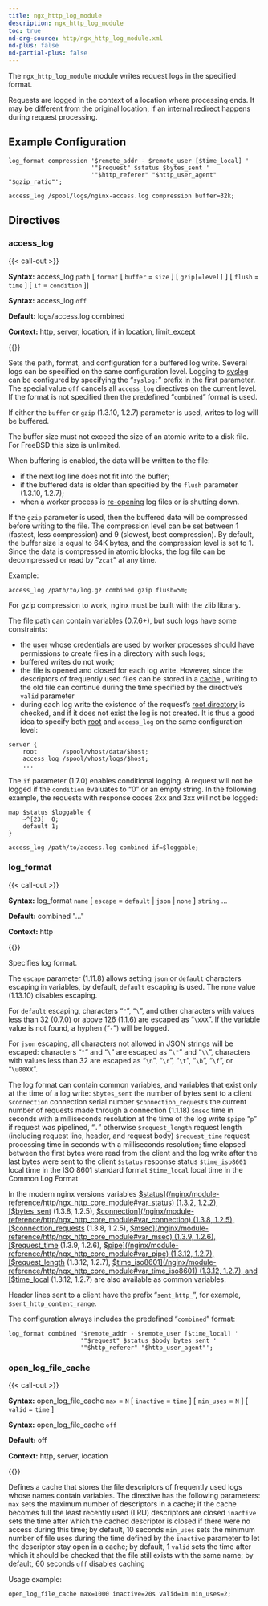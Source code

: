 ```yaml
---
title: ngx_http_log_module
description: ngx_http_log_module
toc: true
nd-org-source: http/ngx_http_log_module.xml
nd-plus: false
nd-partial-plus: false
---
```



<!--
      ********************************************************************************
      🛑 WARNING: AUTOGENERATED FILE - DO NOT EDIT 🛑 This Markdown file was
      automatically generated from the source XML documentation. Any manual
      changes made directly to this file will be overwritten. To request or
      suggest changes, please edit the source XML files instead.
      https://github.com/nginx/nginx.org/tree/main/xml/en
      ********************************************************************************
      -->


The `ngx_http_log_module` module writes request logs
in the specified format.

Requests are logged in the context of a location where processing ends.
It may be different from the original location, if an
[internal
redirect](/nginx/module-reference/http/ngx_http_core_module#internal) happens during request processing.
## Example Configuration


```nginx
log_format compression '$remote_addr - $remote_user [$time_local] '
                       '"$request" $status $bytes_sent '
                       '"$http_referer" "$http_user_agent" "$gzip_ratio"';

access_log /spool/logs/nginx-access.log compression buffer=32k;

```

## Directives

### access_log

{{< call-out >}}

**Syntax:** access_log `path` [ `format` [ `buffer` = `size` ] [ `gzip[=level]` ] [ `flush` = `time` ] [ `if` = `condition` ]]

**Syntax:** access_log `off`

**Default:** logs/access.log combined

**Context:** http, server, location, if in location, limit_except


{{</call-out>}}


Sets the path, format, and configuration for a buffered log write.
Several logs can be specified on the same configuration level.
Logging to [syslog](/nginx/module-reference/../syslog)
can be configured by specifying
the “`syslog:`” prefix in the first parameter.
The special value `off` cancels all
`access_log` directives on the current level.
If the format is not specified then the predefined
“`combined`” format is used.

If either the `buffer` or `gzip`
(1.3.10, 1.2.7)
parameter is used, writes to log will be buffered.

The buffer size must not exceed the size of an atomic write to a disk file.
For FreeBSD this size is unlimited.

When buffering is enabled, the data will be written to the file:

- if the next log line does not fit into the buffer;
- if the buffered data is older than specified by the `flush` parameter (1.3.10, 1.2.7);
- when a worker process is [re-opening](/nginx/module-reference/../control) log files or is shutting down.


If the `gzip` parameter is used, then the buffered data will
be compressed before writing to the file.
The compression level can be set between 1 (fastest, less compression)
and 9 (slowest, best compression).
By default, the buffer size is equal to 64K bytes, and the compression level
is set to 1.
Since the data is compressed in atomic blocks, the log file can be decompressed
or read by “`zcat`” at any time.

Example:

```nginx
access_log /path/to/log.gz combined gzip flush=5m;

```


For gzip compression to work, nginx must be built with the zlib library.

The file path can contain variables (0.7.6+),
but such logs have some constraints:

- the [user](/nginx/module-reference/../ngx_core_module#user) whose credentials are used by worker processes should have permissions to create files in a directory with such logs;
- buffered writes do not work;
- the file is opened and closed for each log write. However, since the descriptors of frequently used files can be stored in a [cache](#open_log_file_cache) , writing to the old file can continue during the time specified by the [](#open_log_file_cache) directive’s `valid` parameter
- during each log write the existence of the request’s [root directory](/nginx/module-reference/http/ngx_http_core_module#root) is checked, and if it does not exist the log is not created. It is thus a good idea to specify both [root](/nginx/module-reference/http/ngx_http_core_module#root) and `access_log` on the same configuration level: 
```nginx
server {
    root       /spool/vhost/data/$host;
    access_log /spool/vhost/logs/$host;
    ...

```




The `if` parameter (1.7.0) enables conditional logging.
A request will not be logged if the `condition` evaluates to “0”
or an empty string.
In the following example, the requests with response codes 2xx and 3xx
will not be logged:

```nginx
map $status $loggable {
    ~^[23]  0;
    default 1;
}

access_log /path/to/access.log combined if=$loggable;

```

### log_format

{{< call-out >}}

**Syntax:** log_format `name` [ `escape` = `default` | `json` | `none` ] `string` ...

**Default:** combined "..."

**Context:** http


{{</call-out>}}


Specifies log format.

The `escape` parameter (1.11.8) allows setting
`json` or `default` characters escaping
in variables, by default, `default` escaping is used.
The `none` value (1.13.10) disables escaping.

For `default` escaping,
characters “`"`”, “`\`”,
and other characters with values less than 32 (0.7.0) or above 126 (1.1.6)
are escaped as “`\xXX`”.
If the variable value is not found,
a hyphen (“`-`”) will be logged.

For `json` escaping,
all characters not allowed
in JSON [strings](https://datatracker.ietf.org/doc/html/rfc8259#section-7)
will be escaped:
characters “`"`” and
“`\`” are escaped as
“`\"`” and “`\\`”,
characters with values less than 32 are escaped as
“`\n`”,
“`\r`”,
“`\t`”,
“`\b`”,
“`\f`”, or
“`\u00XX`”.


The log format can contain common variables, and variables that
exist only at the time of a log write:
`$bytes_sent`
the number of bytes sent to a client
`$connection`
connection serial number
`$connection_requests`
the current number of requests made through a connection (1.1.18)
`$msec`
time in seconds with a milliseconds resolution at the time of the log write
`$pipe`
“`p`” if request was pipelined, “`.`”
otherwise
`$request_length`
request length (including request line, header, and request body)
`$request_time`
request processing time in seconds with a milliseconds resolution;
time elapsed between the first bytes were read from the client and
the log write after the last bytes were sent to the client
`$status`
response status
`$time_iso8601`
local time in the ISO 8601 standard format
`$time_local`
local time in the Common Log Format

In the modern nginx versions variables
[$status](/nginx/module-reference/http/ngx_http_core_module#var_status)
(1.3.2, 1.2.2),
[$bytes_sent](/nginx/module-reference/http/ngx_http_core_module#var_bytes_sent)
(1.3.8, 1.2.5),
[$connection](/nginx/module-reference/http/ngx_http_core_module#var_connection)
(1.3.8, 1.2.5),
[$connection_requests](/nginx/module-reference/http/ngx_http_core_module#var_connection_requests)
(1.3.8, 1.2.5),
[$msec](/nginx/module-reference/http/ngx_http_core_module#var_msec)
(1.3.9, 1.2.6),
[$request_time](/nginx/module-reference/http/ngx_http_core_module#var_request_time)
(1.3.9, 1.2.6),
[$pipe](/nginx/module-reference/http/ngx_http_core_module#var_pipe)
(1.3.12, 1.2.7),
[$request_length](/nginx/module-reference/http/ngx_http_core_module#var_request_length)
(1.3.12, 1.2.7),
[$time_iso8601](/nginx/module-reference/http/ngx_http_core_module#var_time_iso8601)
(1.3.12, 1.2.7),
and
[$time_local](/nginx/module-reference/http/ngx_http_core_module#var_time_local)
(1.3.12, 1.2.7)
are also available as common variables.

Header lines sent to a client have the prefix
“`sent_http_`”, for example,
`$sent_http_content_range`.

The configuration always includes the predefined
“`combined`” format:

```nginx
log_format combined '$remote_addr - $remote_user [$time_local] '
                    '"$request" $status $body_bytes_sent '
                    '"$http_referer" "$http_user_agent"';

```

### open_log_file_cache

{{< call-out >}}

**Syntax:** open_log_file_cache `max` = `N` [ `inactive` = `time` ] [ `min_uses` = `N` ] [ `valid` = `time` ]

**Syntax:** open_log_file_cache `off`

**Default:** off

**Context:** http, server, location


{{</call-out>}}


Defines a cache that stores the file descriptors of frequently used logs
whose names contain variables.
The directive has the following parameters:
`max`
sets the maximum number of descriptors in a cache;
if the cache becomes full the least recently used (LRU)
descriptors are closed
`inactive`
sets the time after which the cached descriptor is closed
if there were no access during this time;
by default, 10 seconds
`min_uses`
sets the minimum number of file uses during the time
defined by the `inactive` parameter
to let the descriptor stay open in a cache;
by default, 1
`valid`
sets the time after which it should be checked that the file
still exists with the same name; by default, 60 seconds
`off`
disables caching

Usage example:

```nginx
open_log_file_cache max=1000 inactive=20s valid=1m min_uses=2;

```

